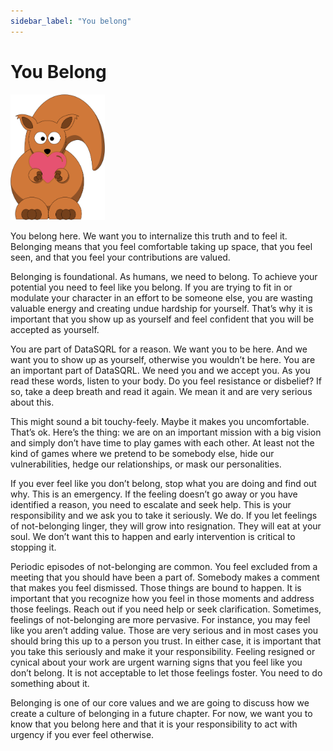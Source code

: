 ```yaml
---
sidebar_label: "You belong"
---
```


# You Belong

<img src="/img/generic/squirrel_love.svg" alt="You belong at DataSQRL >" width="30%"/>

You belong here. We want you to internalize this truth and to feel it. Belonging means that you feel comfortable taking up space, that you feel seen, and that you feel your contributions are valued.

Belonging is foundational. As humans, we need to belong. To achieve your potential you need to feel like you belong. If you are trying to fit in or modulate your character in an effort to be someone else, you are wasting valuable energy and creating undue hardship for yourself. That’s why it is important that you show up as yourself and feel confident that you will be accepted as yourself.

You are part of DataSQRL for a reason. We want you to be here. And we want you to show up as yourself, otherwise you wouldn’t be here. You are an important part of DataSQRL. We need you and we accept you.
As you read these words, listen to your body. Do you feel resistance or disbelief? If so, take a deep breath and read it again. We mean it and are very serious about this.

This might sound a bit touchy-feely. Maybe it makes you uncomfortable. That’s ok. Here’s the thing: we are on an important mission with a big vision and simply don’t have time to play games with each other. At least not the kind of games where we pretend to be somebody else, hide our vulnerabilities, hedge our relationships, or mask our personalities.

If you ever feel like you don’t belong, stop what you are doing and find out why. This is an emergency. If the feeling doesn’t go away or you have identified a reason, you need to escalate and seek help. This is your responsibility and we ask you to take it seriously. We do. If you let feelings of not-belonging linger, they will grow into resignation. They will eat at your soul. We don’t want this to happen and early intervention is critical to stopping it.

Periodic episodes of not-belonging are common. You feel excluded from a meeting that you should have been a part of. Somebody makes a comment that makes you feel dismissed. Those things are bound to happen. It is important that you recognize how you feel in those moments and address those feelings. Reach out if you need help or seek clarification.
Sometimes, feelings of not-belonging are more pervasive. For instance, you may feel like you aren’t adding value. Those are very serious and in most cases you should bring this up to a person you trust.
In either case, it is important that you take this seriously and make it your responsibility. Feeling resigned or cynical about your work are urgent warning signs that you feel like you don’t belong. It is not acceptable to let those feelings foster. You need to do something about it.

Belonging is one of our core values and we are going to discuss how we create a culture of belonging in a future chapter. For now, we want you to know that you belong here and that it is your responsibility to act with urgency if you ever feel otherwise.

